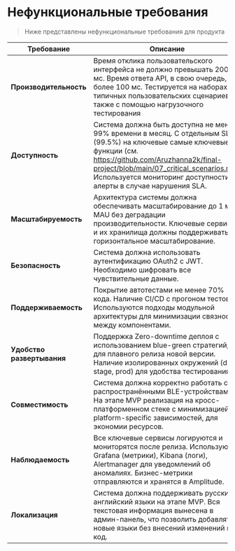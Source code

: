 # Нефункциональные требования

> Ниже представлены нефункциональные требования для продукта

| Требование          | Описание |
|------|------|
| **Производительность** | Время отклика пользовательского интерфейса не должно превышать 200 мс. Время ответа API, в свою очередь, не более 100 мс. Тестируется на наборах типичных пользовательских сценариев, также с помощью нагрузочного тестирования |
| **Доступность**        | Система должна быть доступна не менее 99% времени в месяц. С отдельным SLA (99.5%) на ключевые самые ключевые функции (см. https://github.com/Aruzhanna2k/final-project/blob/main/07_critical_scenarios.md). Используется мониторинг доступности и алерты в случае нарушения SLA. |
| **Масштабируемость**   | Архитектура системы должна обеспечивать масштабирование до 1 млн MAU без деградации производительности. Ключевые сервисы и их хранилища должны поддерживать горизонтальное масштабирование. |
| **Безопасность**       | Система должна использовать аутентификацию OAuth2 с JWT. Необходимо шифровать все чувствительные данные. |
| **Поддерживаемость**   | Покрытие автотестами не менее 70% кода. Наличие CI/CD с прогоном тестов. Используются подходы модульной архитектуры для минимизации связности между компонентами. |
| **Удобство развертывания** | Поддержка Zero-downtime деплоя с использованием blue-green стратегий, для плавного релиза новой версии. Наличие изолированных окружений (dev, stage, prod) для удобства тестирования. |
| **Совместимость**      | Система должна корректно работать с распространёнными BLE-устройствами. На этапе MVP реализация на кросс-платформенном стеке с минимизацией platform-specific зависимостей, для экономии ресурсов. |
| **Наблюдаемость**      | Все ключевые сервисы логируются и мониторятся после релиза. Используются Grafana (метрики), Kibana (логи), Alertmanager для уведомлений об аномалиях. Бизнес-метрики отправляются и хранятся в Amplitude. |
| **Локализация**        | Система должна поддерживать русский, английский языки на этапе MVP. Вся текстовая информация вынесена в админ-панель, что позволить добавлять новые языки без внесений изменений в код. |

